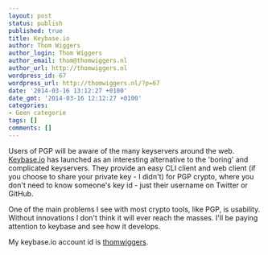 ```yaml
---
layout: post
status: publish
published: true
title: Keybase.io
author: Thom Wiggers
author_login: Thom Wiggers
author_email: thom@thomwiggers.nl
author_url: http://thomwiggers.nl
wordpress_id: 67
wordpress_url: http://thomwiggers.nl/?p=67
date: '2014-03-16 13:12:27 +0100'
date_gmt: '2014-03-16 12:12:27 +0100'
categories:
- Geen categorie
tags: []
comments: []
---
```

<p>Users of PGP will be aware of the many keyservers around the web. <a href="http://keybase.io" target="_blank">Keybase.io</a> has launched as an interesting alternative to the 'boring' and complicated keyservers. They provide an easy CLI client and web client (if you choose to share your private key - I didn't) for PGP crypto, where you don't need to know someone's key id - just their username on Twitter or GitHub.</p>
<p>One of the main problems I see with most crypto tools, like PGP, is usability. Without innovations I don't think it will ever reach the masses. I'll be paying attention to keybase and see how it develops.</p>
<p>My keybase.io account id is <a href="http://keybase.io/thomwiggers" target="_blank">thomwiggers</a>.</p>
